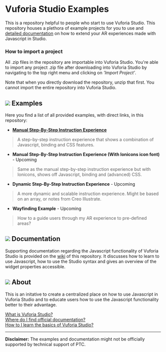 # Vuforia Studio Examples

This is a repository helpful to people who start to use Vuforia Studio. This repository houses a plethora of example projects for you to use and [detailed documentation](https://github.com/patrickscheper/vuforiastudio/wiki) on how to extend your AR experiences made with Javascript in Studio.

### How to import a project
All .zip files in the repository are importable into Vuforia Studio. You're able to import any project .zip file after downloading into Vuforia Studio by navigating to the top right menu and clicking on *'Import Project'*.

Note that when you directly download the repository, unzip that first. You cannot import the entire repository into Vuforia Studio.

## ![](https://placehold.it/16/5BB73B/ffffff?text=+) Examples
Here you find a list of all provided examples, with direct links, in this repository:
- [**Manual Step-By-Step Instruction Experience**](https://github.com/ptc-ar-sharing/vuforiastudio/tree/master/Manual%20Step-By-Step%20Instruction%20Experience)

> A step-by-step instruction experience that shows a combination of Javascript, binding and CSS features. 

- **Manual Step-By-Step Instruction Experience (With Ionicons icon font)** - Upcoming

> Same as the manual step-by-step instruction experience but with Ionicons, shows off Javascript, binding and (advanced) CSS.

- **Dynamic Step-By-Step Instruction Experience** - Upcoming

> A more dynamic and scalable instruction experience. Might be based on an array, or notes from Creo Illustrate.

- **Wayfinding Example** - Upcoming

> How to a guide users through my AR experience to pre-defined areas?

## ![](https://placehold.it/16/F1B434/ffffff?text=+) Documentation

Supporting documentation regarding the Javascript functionality of Vuforia Studio is provided on the [wiki](https://github.com/patrickscheper/vuforiastudio/wiki) of this repository. It discusses how to learn to use Javascript, how to use the Studio syntax and gives an overview of the widget properties accessible.

## ![](https://placehold.it/16/236192/ffffff?text=+) About

This is an initative to create a centralized place on how to use Javascript in Vuforia Studio and to educate users how to use the Javascript functionality better to their advantage.

[What is Vuforia Studio?](https://www.ptc.com/en/products/augmented-reality/vuforia-studio) <br/>
[Where do I find official documentation?](https://support.ptc.com/help/vuforia/studio/en/#page/Studio_Help_Center%2FWelcome.html%23) <br/>
[How to I learn the basics of Vuforia Studio?](https://support.ptc.com/help/vuforia/studio/en/#page/Studio_Help_Center%2FTutorialWelcome.html%23)

---

**Disclaimer:** The examples and documentation might not be officially supported by technical support of PTC. 
